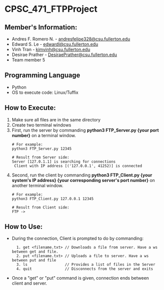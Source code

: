 # CPSC_471_FTPProject

## Member's Information:
* Andres F. Romero N. - andresfelipe328@csu.fullerton.edu
* Edward S. Le - edwardl@csu.fullerton.edu
* Vinh Tran - kimvinh@csu.fullerton.edu
* Desirae Prather - DesiraePrather@csu.fullerton.edu
* Team member 5

## Programming Language
* Python
* OS to execute code: Linux/Tuffix

## How to Execute:
1. Make sure all files are in the same directory
2. Create two terminal windows
3. First, run the server by commanding **python3 FTP_Server.py {your port number}** on a terminal window.
   ```
   # For example:
   python3 FTP_Server.py 12345
   
   # Result from Server side:
   Server [127.0.1.1] is searching for connections
    Client with IP address [('127.0.0.1', 41252)] is connected
   ```
4. Second, run the client by commanding **python3 FTP_Client.py {your system's IP address} {your corresponding server's port number}** on another terminal window.
   ```
   # For example:
   python3 FTP_Client.py 127.0.0.1 12345
   
   # Result from Client side:
   FTP ->
   ```

## How to Use:
- During the connection, Client is prompted to do by commanding:
  ```
    1. get <filename.txt> // Downloads a file from server. Have a ws between get and file.	 
    2. put <filename.txt> // Uploads a file to server. Have a ws between put and file
    3. ls                 // Provides a list of files in the Server
    4. quit               // Disconnects from the server and exits
  ```
- Once a "get" or "put" command is given, connection ends between client and server.
